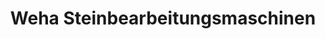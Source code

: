 ---
title: "Weha Steinbearbeitungsmaschinen"
url: /wien/weha-steinbearbeitungsmaschinen/
shop: Allgemein
---